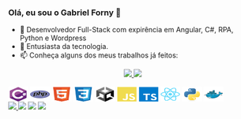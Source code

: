 ### Olá, eu sou o Gabriel Forny 👋

- 🔭 Desenvolvedor Full-Stack com expirência em Angular, C#, RPA, Python e Wordpress
- 🌱 Entusiasta da tecnologia.
- 📫 Conheça alguns dos meus trabalhos já feitos:


<div align="center">
  <a href="https://github.com/gabrielforny">
  <!--<img height="180em" src="https://github-readme-stats.vercel.app/api?username=gabrielforny&show_icons=true&theme=github_dark&include_all_commits=true&count_private=true"/>  
   <img height="180em" src="https://github-readme-stats.vercel.app/api/top-langs/?username=gabrielforny&layout=compact&langs_count=7&theme=github_dark"/> -->
    <img height="180em" src="https://github-readme-stats-sigma-five.vercel.app/api?username=gabrielforny&show_icons=true&theme=algolia&include_all_commits=true&count_private=true"/> 
   <img height="180em" src="https://github-readme-stats-sigma-five.vercel.app/api/top-langs/?username=gabrielforny&theme=algolia&layout=compact&langs_count=7"/> </a>
</div>
  
<div style="display: inline_block"><br>
  <img align="center" alt="Gabriel-Csharp" height="30" width="40" src="https://raw.githubusercontent.com/devicons/devicon/master/icons/csharp/csharp-original.svg">
  <img align="center" alt="Gabriel-PHP" height="30" width="40" src="https://github.com/devicons/devicon/blob/master/icons/php/php-original.svg">
  <img align="center" alt="Gabriel-HTML" height="30" width="40" src="https://raw.githubusercontent.com/devicons/devicon/master/icons/html5/html5-original.svg">
  <img align="center" alt="Gabriel-CSS" height="30" width="40" src="https://raw.githubusercontent.com/devicons/devicon/master/icons/css3/css3-original.svg">
  <img align="center" alt="Gabriel-Unity" height="30" width="40" src="https://github.com/devicons/devicon/blob/master/icons/unity/unity-original.svg">
  <img align="center" alt="Gabriel-Js" height="30" width="40" src="https://raw.githubusercontent.com/devicons/devicon/master/icons/javascript/javascript-plain.svg">
  <img align="center" alt="Gabriel-Ts" height="30" width="40" src="https://raw.githubusercontent.com/devicons/devicon/master/icons/typescript/typescript-plain.svg">
  <img align="center" alt="Gabriel-React" height="30" width="40" src="https://raw.githubusercontent.com/devicons/devicon/master/icons/react/react-original.svg">
  <img align="center" alt="Gabriel-Python" height="30" width="40" src="https://raw.githubusercontent.com/devicons/devicon/master/icons/python/python-original.svg">
  <img align="center" alt="Gabriel-Docker" height="30" width="40" src="https://github.com/devicons/devicon/blob/master/icons/docker/docker-original.svg">         
</div>
  
  
<div>
    <a href="https://wa.me/5521991639889" target="_blank">
      <img src="https://img.shields.io/badge/-WhatsApp-%23292D2C?style=for-the-badge&logo=whatsapp&logoColor=white" target="_blank">
    </a>
    <a href = "mailto:gfmtech21@gmail.com"><img src="https://img.shields.io/badge/-Gmail-%23333?style=for-the-badge&logo=gmail&logoColor=white" target="_blank"></a>
    <a href="mailto:gf097@outlook.com"><img src="https://img.shields.io/badge/-Outlook-%23333?style=for-the-badge&logo=microsoft-outlook&logoColor=white" target="_blank"></a>
    <a href="https://www.linkedin.com/in/gabriel-forny-501439132/" target="_blank"><img src="https://img.shields.io/badge/-LinkedIn-%230077B5?style=for-the-badge&logo=linkedin&logoColor=white" target="_blank">
    </a> 
</div>
